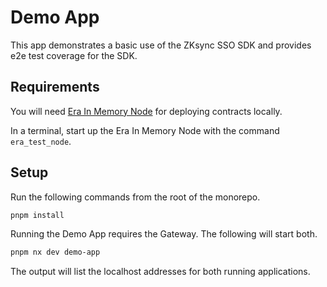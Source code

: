 # Demo App

This app demonstrates a basic use of the ZKsync SSO SDK and provides e2e test
coverage for the SDK.

## Requirements

You will need [Era In Memory Node](https://github.com/matter-labs/era-test-node)
for deploying contracts locally.

In a terminal, start up the Era In Memory Node with the command `era_test_node`.

## Setup

Run the following commands from the root of the monorepo.

```bash
pnpm install
```

Running the Demo App requires the Gateway. The following will start both.

```bash
pnpm nx dev demo-app
```

The output will list the localhost addresses for both running applications.
